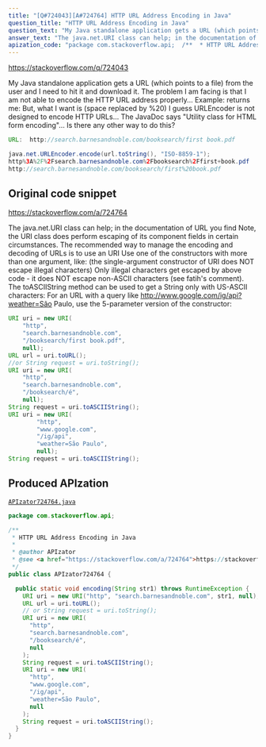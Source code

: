 ```yaml
---
title: "[Q#724043][A#724764] HTTP URL Address Encoding in Java"
question_title: "HTTP URL Address Encoding in Java"
question_text: "My Java standalone application gets a URL (which points to a file) from the user and I need to hit it and download it. The problem I am facing is that I am not able to encode the HTTP URL address properly... Example: returns me: But, what I want is (space replaced by %20) I guess URLEncoder is not designed to encode HTTP URLs... The JavaDoc says \"Utility class for HTML form encoding\"... Is there any other way to do this?"
answer_text: "The java.net.URI class can help; in the documentation of URL you find Note, the URI class does perform escaping of its component fields in certain circumstances. The recommended way to manage the encoding and decoding of URLs is to use an URI Use one of the constructors with more than one argument, like: (the single-argument constructor of URI does NOT escape illegal characters) Only illegal characters get escaped by above code - it does NOT escape non-ASCII characters (see fatih's comment). The toASCIIString method can be used to get a String only with US-ASCII characters: For an URL with a query like http://www.google.com/ig/api?weather=São Paulo, use the 5-parameter version of the constructor:"
apization_code: "package com.stackoverflow.api;  /**  * HTTP URL Address Encoding in Java  *  * @author APIzator  * @see <a href=\"https://stackoverflow.com/a/724764\">https://stackoverflow.com/a/724764</a>  */ public class APIzator724764 {    public static void encoding(String str1) throws RuntimeException {     URI uri = new URI(\"http\", \"search.barnesandnoble.com\", str1, null);     URL url = uri.toURL();     // or String request = uri.toString();     URI uri = new URI(       \"http\",       \"search.barnesandnoble.com\",       \"/booksearch/é\",       null     );     String request = uri.toASCIIString();     URI uri = new URI(       \"http\",       \"www.google.com\",       \"/ig/api\",       \"weather=São Paulo\",       null     );     String request = uri.toASCIIString();   } }"
---
```


https://stackoverflow.com/q/724043

My Java standalone application gets a URL (which points to a file) from the user and I need to hit it and download it. The problem I am facing is that I am not able to encode the HTTP URL address properly...
Example:
returns me:
But, what I want is
(space replaced by %20)
I guess URLEncoder is not designed to encode HTTP URLs... The JavaDoc says &quot;Utility class for HTML form encoding&quot;... Is there any other way to do this?


```java
URL:  http://search.barnesandnoble.com/booksearch/first book.pdf

java.net.URLEncoder.encode(url.toString(), "ISO-8859-1");
http%3A%2F%2Fsearch.barnesandnoble.com%2Fbooksearch%2Ffirst+book.pdf
http://search.barnesandnoble.com/booksearch/first%20book.pdf
```


## Original code snippet

https://stackoverflow.com/a/724764

The java.net.URI class can help; in the documentation of URL you find
Note, the URI class does perform escaping of its component fields in certain circumstances. The recommended way to manage the encoding and decoding of URLs is to use an URI
Use one of the constructors with more than one argument, like:
(the single-argument constructor of URI does NOT escape illegal characters)
Only illegal characters get escaped by above code - it does NOT escape non-ASCII characters (see fatih&#x27;s comment).
The toASCIIString method can be used to get a String only with US-ASCII characters:
For an URL with a query like http://www.google.com/ig/api?weather=São Paulo, use the 5-parameter version of the constructor:

```java
URI uri = new URI(
    "http", 
    "search.barnesandnoble.com", 
    "/booksearch/first book.pdf",
    null);
URL url = uri.toURL();
//or String request = uri.toString();
URI uri = new URI(
    "http", 
    "search.barnesandnoble.com", 
    "/booksearch/é",
    null);
String request = uri.toASCIIString();
URI uri = new URI(
        "http", 
        "www.google.com", 
        "/ig/api",
        "weather=São Paulo",
        null);
String request = uri.toASCIIString();
```

## Produced APIzation

[`APIzator724764.java`](https://github.com/pasqualesalza/apization-temp-data/raw/master/apizations/java/APIzator724764.java)

```java
package com.stackoverflow.api;

/**
 * HTTP URL Address Encoding in Java
 *
 * @author APIzator
 * @see <a href="https://stackoverflow.com/a/724764">https://stackoverflow.com/a/724764</a>
 */
public class APIzator724764 {

  public static void encoding(String str1) throws RuntimeException {
    URI uri = new URI("http", "search.barnesandnoble.com", str1, null);
    URL url = uri.toURL();
    // or String request = uri.toString();
    URI uri = new URI(
      "http",
      "search.barnesandnoble.com",
      "/booksearch/é",
      null
    );
    String request = uri.toASCIIString();
    URI uri = new URI(
      "http",
      "www.google.com",
      "/ig/api",
      "weather=São Paulo",
      null
    );
    String request = uri.toASCIIString();
  }
}

```